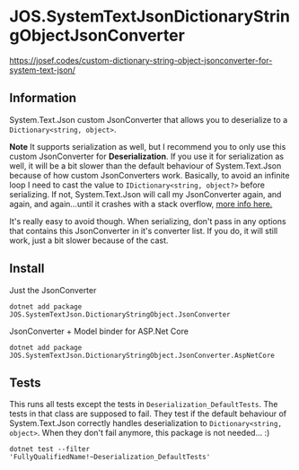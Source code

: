 # JOS.SystemTextJsonDictionaryStringObjectJsonConverter
https://josef.codes/custom-dictionary-string-object-jsonconverter-for-system-text-json/

## Information
System.Text.Json custom JsonConverter that allows you to deserialize to a `Dictionary<string, object>`.

**Note**
It supports serialization as well, but I recommend you to only use this custom JsonConverter for **Deserialization**.
If you use it for serialization as well, it will be a bit slower than the default behaviour of System.Text.Json because of how custom JsonConverters work.
Basically, to avoid an infinite loop I need to cast the value to `IDictionary<string, object?>` before serializing. If not, System.Text.Json will call my JsonConverter again, 
and again, and again...until it crashes with a stack overflow, [more info here.](https://github.com/dotnet/docs/issues/19268)

It's really easy to avoid though. When serializing, don't pass in any options that contains this JsonConverter in it's converter list. If you do, it will still work, just a bit 
slower because of the cast.

## Install

Just the JsonConverter

```dotnet add package JOS.SystemTextJson.DictionaryStringObject.JsonConverter```

JsonConverter + Model binder for ASP.Net Core

```dotnet add package JOS.SystemTextJson.DictionaryStringObject.JsonConverter.AspNetCore```
## Tests
This runs all tests except the tests in `Deserialization_DefaultTests`. The tests in that class are supposed to fail. They test if the default behaviour of System.Text.Json 
correctly handles deserialization to `Dictionary<string, object>`. When they don't fail anymore, this package is not needed... :)

`dotnet test --filter 'FullyQualifiedName!~Deserialization_DefaultTests'`
